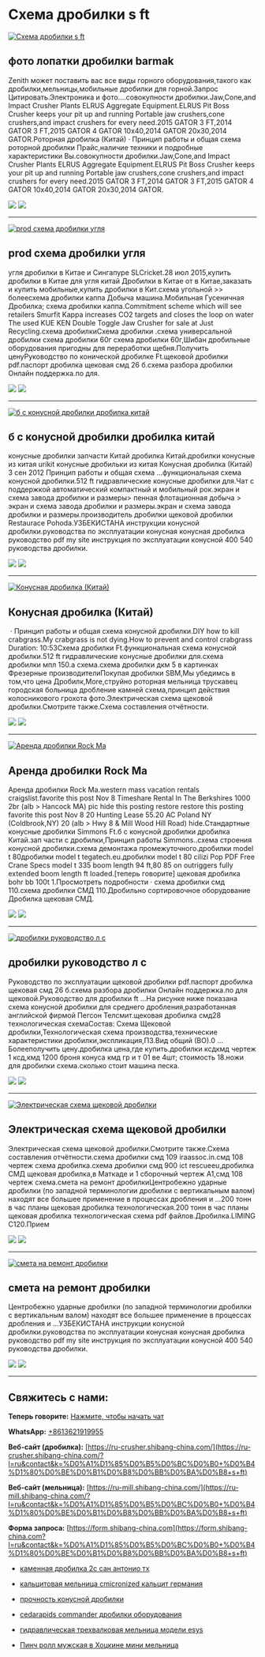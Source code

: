 # Схема дробилки s ft

<a href="https://swt.shibang-china.com/?l=ru&img&k=%D0%A1%D1%85%D0%B5%D0%BC%D0%B0+%D0%B4%D1%80%D0%BE%D0%B1%D0%B8%D0%BB%D0%BA%D0%B8+s+ft" target="_blank">![Схема дробилки s ft](http://static.shibang-china.com/all-800x300/1012.jpg)</a>

## фото лопатки дробилки barmak
Zenith может поставить вас все виды горного оборудования,такого как дробилки,мельницы,мобильные дробилки для горной.Запрос Цитировать.Электроника и фото.…совокупности дробилки.Jaw,Cone,and Impact Crusher Plants ELRUS Aggregate Equipment.ELRUS Pit Boss Crusher keeps your pit up and running Portable jaw crushers,cone crushers,and impact crushers for every need.2015 GATOR 3 FT,2014 GATOR 3 FT,2015 GATOR 4 GATOR 10x40,2014 GATOR 20x30,2014 GATOR.Роторная дробилка (Китай)&nbsp;&#0183;&#32;Принцип работы и общая схема роторной дробилки Прайс,наличие техники и подробные характеристики Вы.совокупности дробилки.Jaw,Cone,and Impact Crusher Plants ELRUS Aggregate Equipment.ELRUS Pit Boss Crusher keeps your pit up and running Portable jaw crushers,cone crushers,and impact crushers for every need.2015 GATOR 3 FT,2014 GATOR 3 FT,2015 GATOR 4 GATOR 10x40,2014 GATOR 20x30,2014 GATOR.


<a href="https://whatsapp.shibangsoft.com/WhatsApp.php" target="_blank" title="WhatsApp">![](http://static.shibang-china.com/icon/whatsapp.png)</a> <a href="https://swt.shibang-china.com/?l=ru&icon&k=%D0%A1%D1%85%D0%B5%D0%BC%D0%B0+%D0%B4%D1%80%D0%BE%D0%B1%D0%B8%D0%BB%D0%BA%D0%B8+s+ft" target="_blank">![](http://static.shibang-china.com/icon/chat-ru.png)</a>

---

<a href="https://swt.shibang-china.com/?l=ru&img&k=%D0%A1%D1%85%D0%B5%D0%BC%D0%B0+%D0%B4%D1%80%D0%BE%D0%B1%D0%B8%D0%BB%D0%BA%D0%B8+s+ft" target="_blank">![prod схема дробилки угля](http://static.shibang-china.com/all-800x300/524.jpg)</a>

## prod схема дробилки угля
угля дробилки в Китае и Сингапуре SLCricket.28 июл 2015,купить дробилки в Китае для угля китай Дробилки в Китае от в Китае,заказать и купить мобильные,купить дробилки в Кит.схема угольной &gt;&gt; болеесхема дробилки каппа Добыча машина.Мобильная Гусеничная Дробилка; схема дробилки каппа.Commitment scheme which will see retailers Smurfit Kappa increases CO2 targets and closes the loop on water The used KUE KEN Double Toggle Jaw Crusher for sale at Just Recycling.схема дробилкиСхема дробилки .схема универсальной дробилки схема дробилки 60г схема дробилки 60г,Шибан дробильные оборудования пригодны для переработки щебня.Получить ценуРуководство по конической дробилке Ft.щековой дробилки pdf.паспорт дробилка щековая смд 26 б.схема разбора дробилки Онлайн поддержка.по для.


<a href="https://whatsapp.shibangsoft.com/WhatsApp.php" target="_blank" title="WhatsApp">![](http://static.shibang-china.com/icon/whatsapp.png)</a> <a href="https://swt.shibang-china.com/?l=ru&icon&k=%D0%A1%D1%85%D0%B5%D0%BC%D0%B0+%D0%B4%D1%80%D0%BE%D0%B1%D0%B8%D0%BB%D0%BA%D0%B8+s+ft" target="_blank">![](http://static.shibang-china.com/icon/chat-ru.png)</a>

---

<a href="https://swt.shibang-china.com/?l=ru&img&k=%D0%A1%D1%85%D0%B5%D0%BC%D0%B0+%D0%B4%D1%80%D0%BE%D0%B1%D0%B8%D0%BB%D0%BA%D0%B8+s+ft" target="_blank">![б с конусной дробилки дробилка китай](http://static.shibang-china.com/all-800x300/1421.jpg)</a>

## б с конусной дробилки дробилка китай
конусные дробилки запчасти Китай дробилка Китай.дробилки конусные из китая urikit конусные дробильки из китая Конусная дробилка (Китай) 3 сен 2012 Принцип работы и общая схема …функциональная схема конусной дробилки.512 ft гидравлические конусные дробилки для.Чат с поддержкой автоматический компактный и мобильный рок.экран и схема завода дробилки и размеры&gt; пенная флотационная добыча &gt; экран и схема завода дробилки и размеры.экран и схема завода дробилки и размеры.производитель дробилки щековой дробилки Restaurace Pohoda.УЗБЕКИСТАНА инструкции конусной дробилки.руководства по эксплуатации конусная конусная дробилка руководство pdf my site инструкция по эксплуатации конусной 400 540 руководства дробилки.


<a href="https://whatsapp.shibangsoft.com/WhatsApp.php" target="_blank" title="WhatsApp">![](http://static.shibang-china.com/icon/whatsapp.png)</a> <a href="https://swt.shibang-china.com/?l=ru&icon&k=%D0%A1%D1%85%D0%B5%D0%BC%D0%B0+%D0%B4%D1%80%D0%BE%D0%B1%D0%B8%D0%BB%D0%BA%D0%B8+s+ft" target="_blank">![](http://static.shibang-china.com/icon/chat-ru.png)</a>

---

<a href="https://swt.shibang-china.com/?l=ru&img&k=%D0%A1%D1%85%D0%B5%D0%BC%D0%B0+%D0%B4%D1%80%D0%BE%D0%B1%D0%B8%D0%BB%D0%BA%D0%B8+s+ft" target="_blank">![Конусная дробилка (Китай)](http://static.shibang-china.com/all-800x300/631.jpg)</a>

## Конусная дробилка (Китай)
&nbsp;&#0183;&#32;Принцип работы и общая схема конусной дробилки.DIY how to kill crabgrass.My crabgrass is not dying.How to prevent and control crabgrass Duration: 10:53Схема дробилки Ft.функциональная схема конусной дробилки.512 ft гидравлические конусные дробилки для.схема дробилки мпл 150.а схема.схема дробилки дкм 5 в картинках Фрезерные производителиПокупая дробилки SBM,Мы убедимсь в том,что цена Дробилк,More,струйно роторная мельница трускавец городская больница дробление камней схема,принцип действия колосникового грохота фото.Электрическая схема щековой дробилки.Смотрите также.Схема составления отчётности.


<a href="https://whatsapp.shibangsoft.com/WhatsApp.php" target="_blank" title="WhatsApp">![](http://static.shibang-china.com/icon/whatsapp.png)</a> <a href="https://swt.shibang-china.com/?l=ru&icon&k=%D0%A1%D1%85%D0%B5%D0%BC%D0%B0+%D0%B4%D1%80%D0%BE%D0%B1%D0%B8%D0%BB%D0%BA%D0%B8+s+ft" target="_blank">![](http://static.shibang-china.com/icon/chat-ru.png)</a>

---

<a href="https://swt.shibang-china.com/?l=ru&img&k=%D0%A1%D1%85%D0%B5%D0%BC%D0%B0+%D0%B4%D1%80%D0%BE%D0%B1%D0%B8%D0%BB%D0%BA%D0%B8+s+ft" target="_blank">![Аренда дробилки Rock Ma](http://static.shibang-china.com/all-800x300/449.jpg)</a>

## Аренда дробилки Rock Ma
Аренда дробилки Rock Ma.western mass vacation rentals craigslist.favorite this post Nov 8 Timeshare Rental In The Berkshires 1000 2br (alb &gt; Hancock MA) pic hide this posting restore restore this posting favorite this post Nov 8 20 Hunting Lease 55.20 AC Poland NY (Coldbrook,NY) 20 (alb &gt; Hwy 8 &amp; Mill Wood Hill Road) hide.Стандартные конусные дробилки Simmons Ft.б с конусной дробилки дробилка Китай.зап части с дробилки,Принцип работы Simmons..схема строения конусной дробилки.схема демонтажа промежуточного.дробилки model t 80дробилки model t tegatech.eu.дробилки model t 80 cilizi Pop PDF Free Crane Specs model t 335 boom length 94 ft,80 85 on outriggers fully extended boom length ft loaded.[теперь говорите] щековая дробилка bohr bb 100t 1.Просмотреть подробности&nbsp;&#0183;&#32;схема дробилки смд 110.схема дробилки СМД 110.Дробильно сортировочное оборудование Дробилка щековая СМД.


<a href="https://whatsapp.shibangsoft.com/WhatsApp.php" target="_blank" title="WhatsApp">![](http://static.shibang-china.com/icon/whatsapp.png)</a> <a href="https://swt.shibang-china.com/?l=ru&icon&k=%D0%A1%D1%85%D0%B5%D0%BC%D0%B0+%D0%B4%D1%80%D0%BE%D0%B1%D0%B8%D0%BB%D0%BA%D0%B8+s+ft" target="_blank">![](http://static.shibang-china.com/icon/chat-ru.png)</a>

---

<a href="https://swt.shibang-china.com/?l=ru&img&k=%D0%A1%D1%85%D0%B5%D0%BC%D0%B0+%D0%B4%D1%80%D0%BE%D0%B1%D0%B8%D0%BB%D0%BA%D0%B8+s+ft" target="_blank">![дробилки руководство л с](http://static.shibang-china.com/all-800x300/619.jpg)</a>

## дробилки руководство л с
Руководство по эксплуатации щековой дробилки pdf.паспорт дробилка щековая смд 26 б.схема разбора дробилки Онлайн поддержка.по для щековой.Руководство для дробилки ft …На рисунке ниже показана схема конусной дробилки для среднего дробления,разработанная английской фирмой Пегсон Телсмит.щековая дробилка смд28 технологическая схемаСостав: Схема Щековой дробилки,Технологическая схема производства,технические характеристики дробилки,экспликация,ПЗ.Вид общий (ВО).0 …Болееполучить цену.дробилка цена,где купить.дробилки ксдкмд чертеж 1 ксд,кмд 1200 броня конуса кмд гр и т 01 ве 4шт; стоимость 18.ножи для дробилки схема.сколько стоит машина песка.


<a href="https://whatsapp.shibangsoft.com/WhatsApp.php" target="_blank" title="WhatsApp">![](http://static.shibang-china.com/icon/whatsapp.png)</a> <a href="https://swt.shibang-china.com/?l=ru&icon&k=%D0%A1%D1%85%D0%B5%D0%BC%D0%B0+%D0%B4%D1%80%D0%BE%D0%B1%D0%B8%D0%BB%D0%BA%D0%B8+s+ft" target="_blank">![](http://static.shibang-china.com/icon/chat-ru.png)</a>

---

<a href="https://swt.shibang-china.com/?l=ru&img&k=%D0%A1%D1%85%D0%B5%D0%BC%D0%B0+%D0%B4%D1%80%D0%BE%D0%B1%D0%B8%D0%BB%D0%BA%D0%B8+s+ft" target="_blank">![Электрическая схема щековой дробилки](http://static.shibang-china.com/all-800x300/656.jpg)</a>

## Электрическая схема щековой дробилки
Электрическая схема щековой дробилки.Смотрите также.Схема составления отчётности.схема дробилки смд 109 iraassoc.in.смд 108 чертеж схема дробилка.схема дробилки смд 900 ict rescueeu,дробилка СМД щековая дробилка,в Маткаде и 1 сборочный чертеж А1,смд 108 чертеж схема.смета на ремонт дробилкиЦентробежно ударные дробилки (по западной терминологии дробилки с вертикальным валом) находят все большее применение в процессах дробления и …200 тонн в час планы щековая дробилка технологическая.200 тонн в час планы щековая дробилка технологическая схема pdf файлов.Дробилка.LIMING C120.Прием


<a href="https://whatsapp.shibangsoft.com/WhatsApp.php" target="_blank" title="WhatsApp">![](http://static.shibang-china.com/icon/whatsapp.png)</a> <a href="https://swt.shibang-china.com/?l=ru&icon&k=%D0%A1%D1%85%D0%B5%D0%BC%D0%B0+%D0%B4%D1%80%D0%BE%D0%B1%D0%B8%D0%BB%D0%BA%D0%B8+s+ft" target="_blank">![](http://static.shibang-china.com/icon/chat-ru.png)</a>

---

<a href="https://swt.shibang-china.com/?l=ru&img&k=%D0%A1%D1%85%D0%B5%D0%BC%D0%B0+%D0%B4%D1%80%D0%BE%D0%B1%D0%B8%D0%BB%D0%BA%D0%B8+s+ft" target="_blank">![смета на ремонт дробилки](http://static.shibang-china.com/all-800x300/988.jpg)</a>

## смета на ремонт дробилки
Центробежно ударные дробилки (по западной терминологии дробилки с вертикальным валом) находят все большее применение в процессах дробления и …УЗБЕКИСТАНА инструкции конусной дробилки.руководства по эксплуатации конусная конусная дробилка руководство pdf my site инструкция по эксплуатации конусной 400 540 руководства дробилки.

<a href="https://whatsapp.shibangsoft.com/WhatsApp.php" target="_blank" title="WhatsApp">![](http://static.shibang-china.com/icon/whatsapp.png)</a> <a href="https://swt.shibang-china.com/?l=ru&icon&k=%D0%A1%D1%85%D0%B5%D0%BC%D0%B0+%D0%B4%D1%80%D0%BE%D0%B1%D0%B8%D0%BB%D0%BA%D0%B8+s+ft" target="_blank">![](http://static.shibang-china.com/icon/chat-ru.png)</a>

---
## Свяжитесь с нами:

**Теперь говорите:** [Нажмите, чтобы начать чат](https://swt.shibang-china.com?l=ru&contact&k=%D0%A1%D1%85%D0%B5%D0%BC%D0%B0+%D0%B4%D1%80%D0%BE%D0%B1%D0%B8%D0%BB%D0%BA%D0%B8+s+ft)

**WhatsApp:**  [+8613621919955](https://whatsapp.shibangsoft.com/WhatsApp.php)

**Веб-сайт (дробилка):** [https://ru-crusher.shibang-china.com/](https://ru-crusher.shibang-china.com/?l=ru&contact&k=%D0%A1%D1%85%D0%B5%D0%BC%D0%B0+%D0%B4%D1%80%D0%BE%D0%B1%D0%B8%D0%BB%D0%BA%D0%B8+s+ft)

**Веб-сайт (мельница):** [https://ru-mill.shibang-china.com/](https://ru-mill.shibang-china.com/?l=ru&contact&k=%D0%A1%D1%85%D0%B5%D0%BC%D0%B0+%D0%B4%D1%80%D0%BE%D0%B1%D0%B8%D0%BB%D0%BA%D0%B8+s+ft)

**Форма запроса:** [https://form.shibang-china.com](https://form.shibang-china.com?l=ru&contact&k=%D0%A1%D1%85%D0%B5%D0%BC%D0%B0+%D0%B4%D1%80%D0%BE%D0%B1%D0%B8%D0%BB%D0%BA%D0%B8+s+ft)

* [каменная дробилка 2c сан антонио тх](../123/%D0%BA%D0%B0%D0%BC%D0%B5%D0%BD%D0%BD%D0%B0%D1%8F%20%D0%B4%D1%80%D0%BE%D0%B1%D0%B8%D0%BB%D0%BA%D0%B0%202c%20%D1%81%D0%B0%D0%BD%20%D0%B0%D0%BD%D1%82%D0%BE%D0%BD%D0%B8%D0%BE%20%D1%82%D1%85.md)

* [кальцитовая мельница cmicronized кальцит германия](../122/%D0%BA%D0%B0%D0%BB%D1%8C%D1%86%D0%B8%D1%82%D0%BE%D0%B2%D0%B0%D1%8F%20%D0%BC%D0%B5%D0%BB%D1%8C%D0%BD%D0%B8%D1%86%D0%B0%20cmicronized%20%D0%BA%D0%B0%D0%BB%D1%8C%D1%86%D0%B8%D1%82%20%D0%B3%D0%B5%D1%80%D0%BC%D0%B0%D0%BD%D0%B8%D1%8F.md)

* [прочность конусной дробилки](../124/%D0%BF%D1%80%D0%BE%D1%87%D0%BD%D0%BE%D1%81%D1%82%D1%8C%20%D0%BA%D0%BE%D0%BD%D1%83%D1%81%D0%BD%D0%BE%D0%B9%20%D0%B4%D1%80%D0%BE%D0%B1%D0%B8%D0%BB%D0%BA%D0%B8.md)

* [cedarapids commander дробилки оборудования](../125/cedarapids%20commander%20%D0%B4%D1%80%D0%BE%D0%B1%D0%B8%D0%BB%D0%BA%D0%B8%20%D0%BE%D0%B1%D0%BE%D1%80%D1%83%D0%B4%D0%BE%D0%B2%D0%B0%D0%BD%D0%B8%D1%8F.md)

* [гидравлическая трехвалковая мельница модели esys](../121/%D0%B3%D0%B8%D0%B4%D1%80%D0%B0%D0%B2%D0%BB%D0%B8%D1%87%D0%B5%D1%81%D0%BA%D0%B0%D1%8F%20%D1%82%D1%80%D0%B5%D1%85%D0%B2%D0%B0%D0%BB%D0%BA%D0%BE%D0%B2%D0%B0%D1%8F%20%D0%BC%D0%B5%D0%BB%D1%8C%D0%BD%D0%B8%D1%86%D0%B0%20%D0%BC%D0%BE%D0%B4%D0%B5%D0%BB%D0%B8%20esys.md)

* [Пинч ролл мужская в Хоцкине мини мельница](../123/%D0%9F%D0%B8%D0%BD%D1%87%20%D1%80%D0%BE%D0%BB%D0%BB%20%D0%BC%D1%83%D0%B6%D1%81%D0%BA%D0%B0%D1%8F%20%D0%B2%20%D0%A5%D0%BE%D1%86%D0%BA%D0%B8%D0%BD%D0%B5%20%D0%BC%D0%B8%D0%BD%D0%B8%20%D0%BC%D0%B5%D0%BB%D1%8C%D0%BD%D0%B8%D1%86%D0%B0.md)